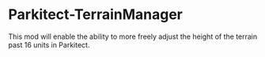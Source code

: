 # Parkitect-TerrainManager
This mod will enable the ability to more freely adjust the height of the terrain past 16 units in Parkitect.
